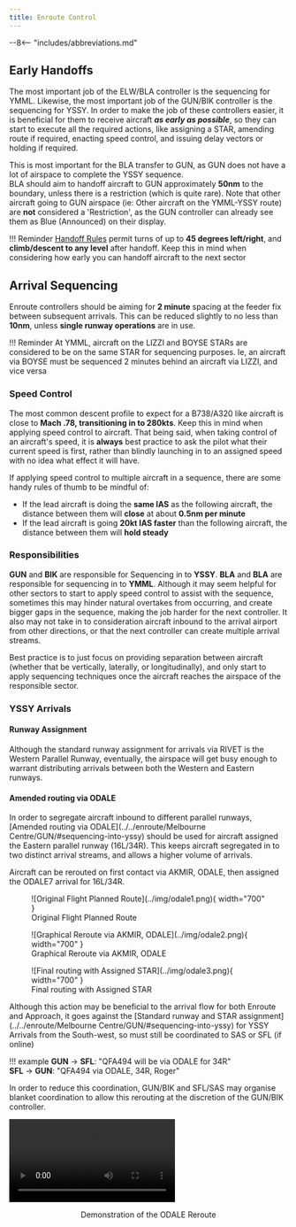 ```yaml
---
title: Enroute Control
---
```


--8<-- "includes/abbreviations.md"

## Early Handoffs
The most important job of the ELW/BLA controller is the sequencing for YMML. Likewise, the most important job of the GUN/BIK controller is the sequencing for YSSY. In order to make the job of these controllers easier, it is beneficial for them to receive aircraft ***as early as possible***, so they can start to execute all the required actions, like assigning a STAR, amending route if required, enacting speed control, and issuing delay vectors or holding if required.

This is most important for the BLA transfer to GUN, as GUN does not have a lot of airspace to complete the YSSY sequence.  
BLA should aim to handoff aircraft to GUN approximately **50nm** to the boundary, unless there is a restriction (which is quite rare). Note that other aircraft going to GUN airspace (ie: Other aircraft on the YMML-YSSY route) are **not** considered a 'Restriction', as the GUN controller can already see them as Blue (Announced) on their display.

!!! Reminder
    [Handoff Rules](../../../controller-skills/coordination/#handoffs) permit turns of up to **45 degrees left/right**, and **climb/descent to any level** after handoff. Keep this in mind when considering how early you can handoff aircraft to the next sector

## Arrival Sequencing
Enroute controllers should be aiming for **2 minute** spacing at the feeder fix between subsequent arrivals. This can be reduced slightly to no less than **10nm**, unless **single runway operations** are in use.

!!! Reminder
    At YMML, aircraft on the LIZZI and BOYSE STARs are considered to be on the same STAR for sequencing purposes. Ie, an aircraft via BOYSE must be sequenced 2 minutes behind an aircraft via LIZZI, and vice versa

### Speed Control
The most common descent profile to expect for a B738/A320 like aircraft is close to **Mach .78, transitioning in to 280kts**. Keep this in mind when applying speed control to aircraft. That being said, when taking control of an aircraft's speed, it is **always** best practice to ask the pilot what their current speed is first, rather than blindly launching in to an assigned speed with no idea what effect it will have.

If applying speed control to multiple aircraft in a sequence, there are some handy rules of thumb to be mindful of:  
- If the lead aircraft is doing the **same IAS** as the following aircraft, the distance between them will **close** at about **0.5nm per minute**  
- If the lead aircraft is going **20kt IAS faster** than the following aircraft, the distance between them will **hold steady**

### Responsibilities
**GUN** and **BIK** are responsible for Sequencing in to **YSSY**. **BLA** and **BLA** are responsible for sequencing in to **YMML**. Although it may seem helpful for other sectors to start to apply speed control to assist with the sequence, sometimes this may hinder natural overtakes from occurring, and create bigger gaps in the sequence, making the job harder for the next controller. It also may not take in to consideration aircraft inbound to the arrival airport from other directions, or that the next controller can create multiple arrival streams.

Best practice is to just focus on providing separation between aircraft (whether that be vertically, laterally, or longitudinally), and only start to apply sequencing techniques once the aircraft reaches the airspace of the responsible sector.

### YSSY Arrivals
#### Runway Assignment
Although the standard runway assignment for arrivals via RIVET is the Western Parallel Runway, eventually, the airspace will get busy enough to warrant distributing arrivals between both the Western and Eastern runways.

#### Amended routing via ODALE
In order to segregate aircraft inbound to different parallel runways, [Amended routing via ODALE](../../enroute/Melbourne Centre/GUN/#sequencing-into-yssy) should be used for aircraft assigned the Eastern parallel runway (16L/34R). This keeps aircraft segregated in to two distinct arrival streams, and allows a higher volume of arrivals.

Aircraft can be rerouted on first contact via AKMIR, ODALE, then assigned the ODALE7 arrival for 16L/34R.

<figure markdown>
![Original Flight Planned Route](../img/odale1.png){ width="700" }
  <figcaption>Original Flight Planned Route</figcaption>
</figure>

<figure markdown>
![Graphical Reroute via AKMIR, ODALE](../img/odale2.png){ width="700" }
  <figcaption>Graphical Reroute via AKMIR, ODALE</figcaption>
</figure>

<figure markdown>
![Final routing with Assigned STAR](../img/odale3.png){ width="700" }
  <figcaption>Final routing with Assigned STAR</figcaption>
</figure>

Although this action may be beneficial to the arrival flow for both Enroute and Approach, it goes against the [Standard runway and STAR assignment](../../enroute/Melbourne Centre/GUN/#sequencing-into-yssy) for YSSY Arrivals from the South-west, so must still be coordinated to SAS or SFL (if online)

!!! example
    <span class="hotline">**GUN** -> **SFL**</span>: "QFA494 will be via ODALE for 34R"  
    <span class="hotline">**SFL** -> **GUN**</span>: "QFA494 via ODALE, 34R, Roger"  

In order to reduce this coordination, GUN/BIK and SFL/SAS may organise blanket coordination to allow this rerouting at the discretion of the GUN/BIK controller.

<video style="max-width: 100%;" controls>
  <source src="https://vatpac-home.s3.ap-southeast-2.amazonaws.com/ODALE_Reroute_112233f1d1.mp4" type="video/mp4">
  Your browser does not support the video tag.
</video>
<p><figcaption style="text-align: center;">Demonstration of the ODALE Reroute</figcaption></p>